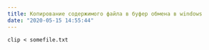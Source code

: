 ```yaml
---
title: Копирование содержимого файла в буфер обмена в windows
date: "2020-05-15 14:55:44"
---
```


```batch
clip < somefile.txt
```
